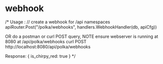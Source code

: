 # webhook
/*
Usage :
// create a webhook for /api namespaces
 apiRouter.Post("/polka/webhooks", handlers.WebhookHandler(db, apiCfg))

 OR do a postman or curl POST query, NOTE ensure webserver is running at 8080 at /api/polka/webhooks
 curl POST http://localhost:8080/api/polka/webhooks

 Response:
 {
	is_chirpy_red: true
 }
*/